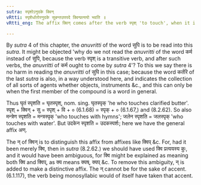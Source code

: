 ```yaml
---
sutra: स्पृशोऽनुदके क्विन्
vRtti: स्पृशेर्धातोरनुदके सुबन्तउपपदे क्विन्प्रत्ययो भवति ॥
vRtti_eng: The affix क्विन् comes after the verb स्पृश् 'to touch', when it is in composition with a case-inflected word other than उदक 'water'.

---
```

By _sutra_ 4 of this chapter, the _anuvritti_ of the word सुपि is to be read into this _sutra_. It might be objected 'why do we not read the _anuvritti_ of the word कर्म instead of सुपि, because the verb स्पृश् is a transitive verb, and after such verbs, the _anuvritti_ of कर्म ought to come by _sutra_ 4'? To this we say there is no harm in reading the _anuvritti_ of सुपि in this case; because the word कर्तरि of the last _sutra_ is also, in a way understood here, and indicates the collection of all sorts of agents whether objects, instruments &c., and this can only be when the first member of the compound is a word in general.

Thus घृतं स्पृशति = घृतस्पृश्, nom. sing. घृतस्पृक् 'he who touches clarified butter'. स्पृश् + क्विन् + सु = स्पृश् + वि + ० (6.1.68) = स्पृक् + ० (6.1.67,) and (8.2.62). So also मन्त्रेण स्पृशति = मन्त्रस्पृक् 'who touches with hymns'; जलेन स्पृशति = जलस्पृक् 'who touches with water'. But उदकेन स्पृशति = उदकस्पर्शः; here we have the general affix अण्.

The न् of क्विन् is to distinguish this affix from affixes like क्विप् &c. For, had it been merely क्वि, then in _sutra_ (8.2.62.) we should have used क्वि प्रत्ययस्य कुः, and it would have been ambiguous, for क्वि might be explained as meaning both क्वि and क्विप्, as क्य means क्यष्, क्यप् &c. To remove this ambiguity, न् is added to make a distinctive affix. The न् cannot be for the sake of accent. (6.1.117), the verb being monosyllabic would of itself have taken that accent.